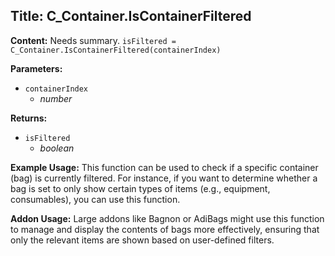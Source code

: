 ## Title: C_Container.IsContainerFiltered

**Content:**
Needs summary.
`isFiltered = C_Container.IsContainerFiltered(containerIndex)`

**Parameters:**
- `containerIndex`
  - *number*

**Returns:**
- `isFiltered`
  - *boolean*

**Example Usage:**
This function can be used to check if a specific container (bag) is currently filtered. For instance, if you want to determine whether a bag is set to only show certain types of items (e.g., equipment, consumables), you can use this function.

**Addon Usage:**
Large addons like Bagnon or AdiBags might use this function to manage and display the contents of bags more effectively, ensuring that only the relevant items are shown based on user-defined filters.